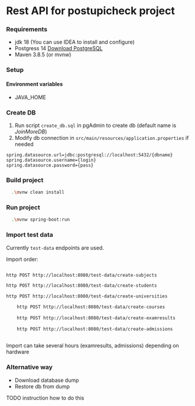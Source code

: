 Rest API for postupicheck project
==================================

### Requirements

- jdk 18 (You can use IDEA to install and configure)
- Postgress 14 [Download PostgreSQL](https://www.enterprisedb.com/downloads/postgres-postgresql-downloads)
- Maven 3.8.5 (or mvnw)

### Setup

#### Environment variables

- JAVA_HOME

### Create DB 

1. Run script `create_db.sql` in pgAdmin to create db (default name is _JoinMoreDB_)
2. Modify db connection in `src/main/resources/application.properties` if needed

```properties
spring.datasource.url=jdbc:postgresql://localhost:5432/{dbname}
spring.datasource.username={login}
spring.datasource.password={pass}
```
### Build project

```bash
  .\mvnw clean install
```

### Run project

```bash
  .\mvnw spring-boot:run
```

### Import test data

Currently `test-data` endpoints are used.

Import order:

```bash

http POST http://localhost:8080/test-data/create-subjects

http POST http://localhost:8080/test-data/create-students

http POST http://localhost:8080/test-data/create-universities

	http POST http://localhost:8080/test-data/create-courses
	
	http POST http://localhost:8080/test-data/create-examresults
	
	http POST http://localhost:8080/test-data/create-admissions
	
```

Import can take several hours (examresults, admissions) depending on hardware

### Alternative way

- Download database dump
- Restore db from dump

TODO instruction how to do this
